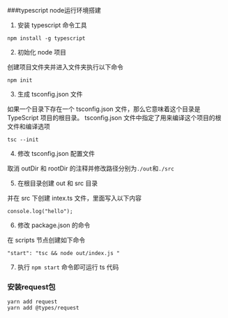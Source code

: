 ###typescript node运行环境搭建
1. 安装 typescript 命令工具

```
npm install -g typescript
```

2. 初始化 node 项目

创建项目文件夹并进入文件夹执行以下命令

```
npm init
```

3. 生成 tsconfig.json 文件

如果一个目录下存在一个 tsconfig.json 文件，那么它意味着这个目录是 TypeScript 项目的根目录。 tsconfig.json 文件中指定了用来编译这个项目的根文件和编译选项

```
tsc --init
```

4. 修改 tsconfig.json 配置文件

取消 outDir 和 rootDir 的注释并修改路径分别为`./out`和`./src`

5. 在根目录创建 out 和 src 目录

并在 src 下创建 intex.ts 文件，里面写入以下内容

```
console.log("hello");
```

6. 修改 package.json 的命令

在 scripts 节点创建如下命令

```
"start": "tsc && node out/index.js "
```

7. 执行 `npm start` 命令即可运行 ts 代码

### 安装request包
~~~
yarn add request
yarn add @types/request
~~~
